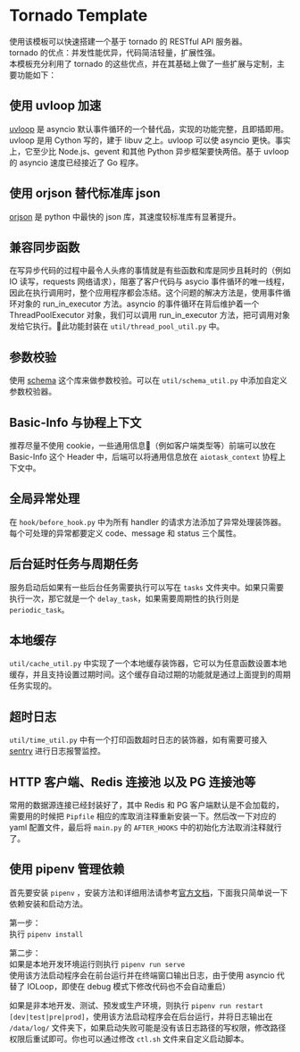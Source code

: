 # Tornado Template
使用该模板可以快速搭建一个基于 tornado 的 RESTful API 服务器。  
tornado 的优点：并发性能优异，代码简洁轻量，扩展性强。  
本模板充分利用了 tornado 的这些优点，并在其基础上做了一些扩展与定制，主要功能如下：

## 使用 uvloop 加速
[uvloop](https://github.com/MagicStack/uvloop) 是 asyncio 默认事件循环的一个替代品，实现的功能完整，且即插即用。uvloop 是用 Cython 写的，建于 libuv 之上。uvloop 可以使 asyncio 更快。事实上，它至少比 Node.js、gevent 和其他 Python 异步框架要快两倍。基于 uvloop 的 asyncio 速度已经接近了 Go 程序。

## 使用 orjson 替代标准库 json
[orjson](https://github.com/ijl/orjson) 是 python 中最快的 json 库，其速度较标准库有显著提升。

## 兼容同步函数
在写异步代码的过程中最令人头疼的事情就是有些函数和库是同步且耗时的（例如 IO 读写，requests 网络请求），阻塞了客户代码与 asycio 事件循环的唯一线程，因此在执行调用时，整个应用程序都会冻结。这个问题的解决方法是，使用事件循环对象的 run_in_executor 方法。asyncio 的事件循环在背后维护着一个 ThreadPoolExecutor 对象，我们可以调用 run_in_executor 方法，把可调用对象发给它执行。此功能封装在 `util/thread_pool_util.py` 中。

## 参数校验
使用 [schema](https://github.com/keleshev/schema) 这个库来做参数校验。可以在 `util/schema_util.py` 中添加自定义参数校验器。

## Basic-Info 与协程上下文
推荐尽量不使用 cookie，一些通用信息（例如客户端类型等）前端可以放在 Basic-Info 这个 Header 中，后端可以将通用信息放在 `aiotask_context` 协程上下文中。

## 全局异常处理
在 `hook/before_hook.py` 中为所有 handler 的请求方法添加了异常处理装饰器。每个可处理的异常都要定义 code、message 和 status 三个属性。

## 后台延时任务与周期任务
服务启动后如果有一些后台任务需要执行可以写在 `tasks` 文件夹中。如果只需要执行一次，那它就是一个 `delay_task`，如果需要周期性的执行则是 `periodic_task`。

## 本地缓存
`util/cache_util.py` 中实现了一个本地缓存装饰器，它可以为任意函数设置本地缓存，并且支持设置过期时间。这个缓存自动过期的功能就是通过上面提到的周期任务实现的。

## 超时日志
`util/time_util.py` 中有一个打印函数超时日志的装饰器，如有需要可接入 [sentry](https://github.com/getsentry/sentry) 进行日志报警监控。

## HTTP 客户端、Redis 连接池 以及 PG 连接池等
常用的数据源连接已经封装好了，其中 Redis 和 PG 客户端默认是不会加载的，需要用的时候把 `Pipfile` 相应的库取消注释重新安装一下。然后改一下对应的 yaml 配置文件，最后将 `main.py` 的 `AFTER_HOOKS` 中的初始化方法取消注释就行了。

## 使用 pipenv 管理依赖
首先要安装 `pipenv` ，安装方法和详细用法请参考[官方文档](https://github.com/pypa/pipenv)，下面我只简单说一下依赖安装和启动方法。  

第一步：  
执行 `pipenv install`  

第二步：  
如果是本地开发环境运行则执行 `pipenv run serve`  
使用该方法启动程序会在前台运行并在终端窗口输出日志，由于使用 asyncio 代替了 IOLoop，即使在 debug 模式下修改代码也不会自动重启）  

如果是非本地开发、测试、预发或生产环境，则执行 `pipenv run restart [dev|test|pre|prod]`，使用该方法启动程序会在后台运行，并将日志输出在 `/data/log/` 文件夹下，如果启动失败可能是没有该日志路径的写权限，修改路径权限后重试即可。你也可以通过修改 `ctl.sh` 文件来自定义启动脚本。

